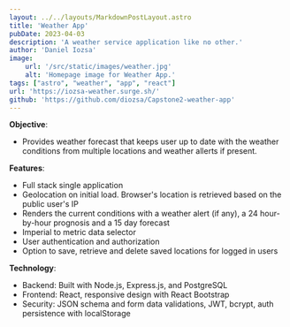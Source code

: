 ```yaml
---
layout: ../../layouts/MarkdownPostLayout.astro
title: 'Weather App'
pubDate: 2023-04-03
description: 'A weather service application like no other.'
author: 'Daniel Iozsa'
image:
    url: '/src/static/images/weather.jpg'
    alt: 'Homepage image for Weather App.'
tags: ["astro", "weather", "app", "react"]
url: 'https://iozsa-weather.surge.sh/'
github: 'https://github.com/diozsa/Capstone2-weather-app'
---
```



<!-- ## Weather App -->

**Objective**:
- Provides weather forecast that keeps user up to date with the weather conditions from multiple locations and weather allerts if present.

**Features**:
- Full stack single application
- Geolocation on initial load. Browser's location is retrieved based on the public user's IP
- Renders the current conditions with a weather alert (if any), a 24 hour-by-hour prognosis and a 15 day forecast
- Imperial to metric data selector
- User authentication and authorization
- Option to save, retrieve and delete saved locations for logged in users

**Technology**: 
- Backend: Built with Node.js, Express.js, and PostgreSQL
- Frontend: React, responsive design with React Bootstrap
- Security: JSON schema and form data validations, JWT, bcrypt, auth persistence with localStorage